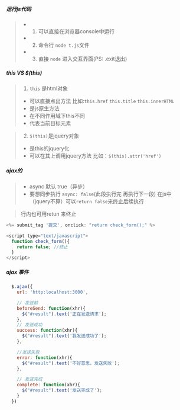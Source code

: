 ##### 运行js代码
> - 1. 可以直接在浏览器console中运行
> - 2. 命令行 `node t.js`文件
> - 3. 直接 `node` 进入交互界面(PS: .exit退出)

##### this VS $(this)
> 1. `this` 是html对象
> * 可以直接点出方法 比如:`this.href` `this.title` `this.innerHTML`
> * 是js原生方法
> * 在不同作用域下this不同
> * 代表当前目标元素

> 2. `$(this)`是jquery对象
> * 是this的jquery化
> * 可以在其上调用jquery方法 比如：`$(this).attr('href')`

##### ajax的
> - async 默认 true（异步）
> - 要想同步执行 `async: false`(此段执行完 再执行下一段)
> 在js中（jquery不算）可以`return false`来终止后续执行

> 行内也可用retun 来终止
```js
<%= submit_tag '提交', onclick: "return check_form();" %>

<script type="text/javascript">
  function check_form(){
    return false; //终止
  }
</script>
```

##### ajax 事件
```js
  $.ajax({
    url: 'http:localhost:3000',

    // 发送前
    beforeSend: function(xhr){
      $("#result").text('正在发送请求');
    },
    // 发送成功
    success: function(xhr){
      $("#result").text('我发送成功了');
    },

    //发送失败
    error: function(xhr){
      $("#result").text('不好意思，发送失败');
    },

    // 发送完成
    complete: function(xhr){
      $("#result").text('发送完成了');
    }
  })
```